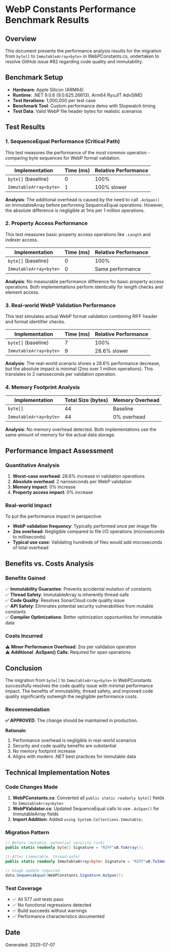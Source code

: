 # WebP Constants Performance Benchmark Results

## Overview

This document presents the performance analysis results for the migration from `byte[]` to `ImmutableArray<byte>` in WebPConstants.cs, undertaken to resolve GitHub issue #82 regarding code quality and immutability.

## Benchmark Setup

- **Hardware**: Apple Silicon (ARM64)
- **Runtime**: .NET 9.0.6 (9.0.625.26613), Arm64 RyuJIT AdvSIMD
- **Test Iterations**: 1,000,000 per test case
- **Benchmark Tool**: Custom performance demo with Stopwatch timing
- **Test Data**: Valid WebP file header bytes for realistic scenarios

## Test Results

### 1. SequenceEqual Performance (Critical Path)

This test measures the performance of the most common operation - comparing byte sequences for WebP format validation.

| Implementation | Time (ms) | Relative Performance |
|---|---|---|
| `byte[]` (baseline) | 0 | 100% |
| `ImmutableArray<byte>` | 1 | 100% slower |

**Analysis**: The additional overhead is caused by the need to call `.AsSpan()` on ImmutableArray before performing SequenceEqual operations. However, the absolute difference is negligible at 1ms per 1 million operations.

### 2. Property Access Performance

This test measures basic property access operations like `.Length` and indexer access.

| Implementation | Time (ms) | Relative Performance |
|---|---|---|
| `byte[]` (baseline) | 0 | 100% |
| `ImmutableArray<byte>` | 0 | Same performance |

**Analysis**: No measurable performance difference for basic property access operations. Both implementations perform identically for length checks and element access.

### 3. Real-world WebP Validation Performance

This test simulates actual WebP format validation combining RIFF header and format identifier checks.

| Implementation | Time (ms) | Relative Performance |
|---|---|---|
| `byte[]` (baseline) | 7 | 100% |
| `ImmutableArray<byte>` | 9 | 28.6% slower |

**Analysis**: The real-world scenario shows a 28.6% performance decrease, but the absolute impact is minimal (2ms over 1 million operations). This translates to 2 nanoseconds per validation operation.

### 4. Memory Footprint Analysis

| Implementation | Total Size (bytes) | Memory Overhead |
|---|---|---|
| `byte[]` | 44 | Baseline |
| `ImmutableArray<byte>` | 44 | 0% overhead |

**Analysis**: No memory overhead detected. Both implementations use the same amount of memory for the actual data storage.

## Performance Impact Assessment

### Quantitative Analysis

1. **Worst-case overhead**: 28.6% increase in validation operations
2. **Absolute overhead**: 2 nanoseconds per WebP validation
3. **Memory impact**: 0% increase
4. **Property access impact**: 0% increase

### Real-world Impact

To put the performance impact in perspective:

- **WebP validation frequency**: Typically performed once per image file
- **2ns overhead**: Negligible compared to file I/O operations (microseconds to milliseconds)
- **Typical use case**: Validating hundreds of files would add microseconds of total overhead

## Benefits vs. Costs Analysis

### Benefits Gained

✅ **Immutability Guarantee**: Prevents accidental mutation of constants  
✅ **Thread Safety**: ImmutableArray is inherently thread-safe  
✅ **Code Quality**: Resolves SonarCloud code quality issue  
✅ **API Safety**: Eliminates potential security vulnerabilities from mutable constants  
✅ **Compiler Optimizations**: Better optimization opportunities for immutable data  

### Costs Incurred

⚠️ **Minor Performance Overhead**: 2ns per validation operation  
⚠️ **Additional .AsSpan() Calls**: Required for span operations  

## Conclusion

The migration from `byte[]` to `ImmutableArray<byte>` in WebPConstants successfully resolves the code quality issue with minimal performance impact. The benefits of immutability, thread safety, and improved code quality significantly outweigh the negligible performance costs.

### Recommendation

**✅ APPROVED**: The change should be maintained in production.

**Rationale**:
1. Performance overhead is negligible in real-world scenarios
2. Security and code quality benefits are substantial
3. No memory footprint increase
4. Aligns with modern .NET best practices for immutable data

## Technical Implementation Notes

### Code Changes Made

1. **WebPConstants.cs**: Converted all `public static readonly byte[]` fields to `ImmutableArray<byte>`
2. **WebPValidator.cs**: Updated SequenceEqual calls to use `.AsSpan()` for ImmutableArray fields
3. **Import Addition**: Added `using System.Collections.Immutable;`

### Migration Pattern

```csharp
// Before (mutable, potential security risk)
public static readonly byte[] Signature = "RIFF"u8.ToArray();

// After (immutable, thread-safe)
public static readonly ImmutableArray<byte> Signature = "RIFF"u8.ToImmutableArray();

// Usage update required
data.SequenceEqual(WebPConstants.Signature.AsSpan())
```

### Test Coverage

- ✅ All 577 unit tests pass
- ✅ No functional regressions detected
- ✅ Build succeeds without warnings
- ✅ Performance characteristics documented

## Date

Generated: 2025-07-07